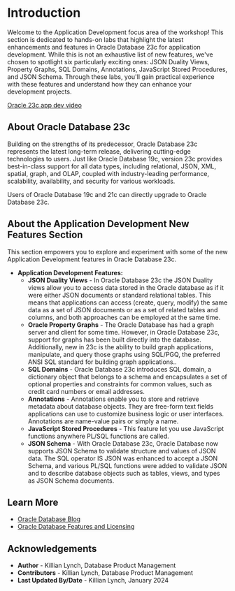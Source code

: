 # Introduction

Welcome to the Application Development focus area of the workshop! This section is dedicated to hands-on labs that highlight the latest enhancements and features in Oracle Database 23c for application development. While this is not an exhaustive list of new features, we've chosen to spotlight six particularly exciting ones: JSON Duality Views, Property Graphs, SQL Domains, Annotations, JavaScript Stored Procedures, and JSON Schema. Through these labs, you'll gain practical experience with these features and understand how they can enhance your development projects.

[Oracle 23c app dev video](youtube:fUBZs0J0hxY)

## About Oracle Database 23c

Building on the strengths of its predecessor, Oracle Database 23c represents the latest long-term release, delivering cutting-edge technologies to users. Just like Oracle Database 19c, version 23c provides best-in-class support for all data types, including relational, JSON, XML, spatial, graph, and OLAP, coupled with industry-leading performance, scalability, availability, and security for various workloads.

Users of Oracle Database 19c and 21c can directly upgrade to Oracle Database 23c.

## About the Application Development New Features Section

This section empowers you to explore and experiment with some of the new Application Development features in Oracle Database 23c.

* **Application Development Features:**
    - **JSON Duality Views** - In Oracle Database 23c the JSON Duality views allow you to access data stored in the Oracle database as if it were either JSON documents or standard relational tables. This means that applications can access (create, query, modify) the same data as a set of JSON documents or as a set of related tables and columns, and both approaches can be employed at the same time.
    - **Oracle Property Graphs** - The Oracle Database has had a graph server and client for some time. However, in Oracle Database 23c, support for graphs has been built directly into the database. Additionally, new in 23c is the ability to build graph applications, manipulate, and query those graphs using SQL/PGQ, the preferred ANSI SQL standard for building graph applications..
    - **SQL Domains** - Oracle Database 23c introduces SQL domain, a dictionary object that belongs to a schema and encapsulates a set of optional properties and constraints for common values, such as credit card numbers or email addresses.
    - **Annotations** - Annotations enable you to store and retrieve metadata about database objects. They are free-form text fields applications can use to customize business logic or user interfaces. Annotations are name-value pairs or simply a name.
    - **JavaScript Stored Procedures** - This feature let you use JavaScript functions anywhere PL/SQL functions are called.
    - **JSON Schema** - With Oracle Database 23c, Oracle Database now supports JSON Schema to validate structure and values of JSON data. The SQL operator IS JSON was enhanced to accept a JSON Schema, and various PL/SQL functions were added to validate JSON and to describe database objects such as tables, views, and types as JSON Schema documents.

## Learn More

* [Oracle Database Blog](http://blogs.oracle.com/database)
* [Oracle Database Features and Licensing](https://apex.oracle.com/database-features/)

## Acknowledgements
* **Author** - Killian Lynch, Database Product Management
* **Contributors** - Killian Lynch, Database Product Management
* **Last Updated By/Date** - Killian Lynch, January 2024
